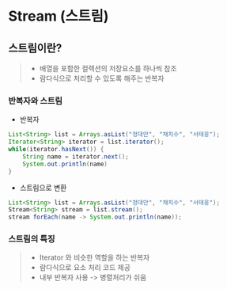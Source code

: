 # Stream (스트림)

## 스트림이란?
> * 배열을 포함한 컬렉션의 저장요소를 하나씩 참조
> * 람다식으로 처리할 수 있도록 해주는 반복자

### 반복자와 스트림

* 반복자
```java
List<String> list = Arrays.asList("정대만", "채치수", "서태웅");
Iterator<String> iterator = list.iterator();
while(iterator.hasNext()) {
    String name = iterator.next();
    System.out.println(name)
}
```

* 스트림으로 변환
```java
List<String> list = Arrays.asList("정대만", "채치수", "서태웅");
Stream<String> stream = list.stream();
stream forEach(name -> System.out.println(name));
```

### 스트림의 특징
> * Iterator 와 비슷한 역할을 하는 반복자
> * 람다식으로 요소 처리 코드 제공
> * 내부 반복자 사용 -> 병렬처리가 쉬움